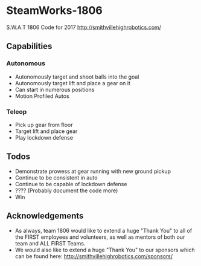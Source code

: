# SteamWorks-1806
S.W.A.T 1806 Code for 2017
http://smithvillehighrobotics.com/

## Capabilities
### Autonomous
* Autonomously target and shoot balls into the goal
* Autonomously target lift and place a gear on it
* Can start in numerous positions
* Motion Profiled Autos
### Teleop
* Pick up gear from floor
* Target lift and place gear
* Play lockdown defense
## Todos
* Demonstrate prowess at gear running with new ground pickup
* Continue to be consistent in auto
* Continue to be capable of lockdown defense
* ???? (Probably document the code more)
* Win

## Acknowledgements
* As always, team 1806 would like to extend a huge "Thank You" to all of the FIRST employees and volunteers, as well as mentors of both our team and ALL FIRST Teams.  
* We would also like to extend a huge "Thank You" to our sponsors which can be found here: http://smithvillehighrobotics.com/sponsors/ 
